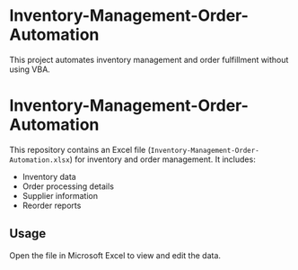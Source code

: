 # Inventory-Management-Order-Automation
This project automates inventory management and order fulfillment without using VBA.
# Inventory-Management-Order-Automation
This repository contains an Excel file (`Inventory-Management-Order-Automation.xlsx`) for inventory and order management. It includes:
- Inventory data
- Order processing details
- Supplier information
- Reorder reports

## Usage
Open the file in Microsoft Excel to view and edit the data.
